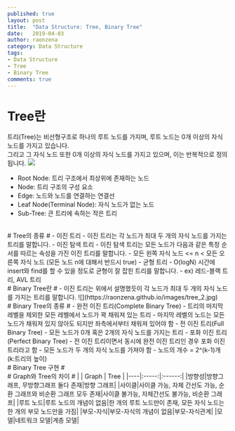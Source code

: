 ```yaml
---
published: true
layout: post
title:  "Data Structure: Tree, Binary Tree"
date:   2019-04-03
author: raonzena 
category: Data Structure
tags:
- Data Structure
- Tree
- Binary Tree
comments: true
---
```


# Tree란 #
트리(Tree)는 비선형구조로 하나의 루트 노드를 가지며, 루트 노드는 0개 이상의 자식 노드를 가지고 있습니다.  
그리고 그 자식 노드 또한 0개 이상의 자식 노드를 가지고 있으며, 이는 반복적으로 정의됩니다.
![](https://raonzena.github.io/images/tree_1.jpg)
- Root Node: 트리 구조에서 최상위에 존재하는 노드
- Node: 트리 구조의 구성 요소
- Edge: 노드와 노드를 연결하는 연결선
- Leaf Node(Terminal Node): 자식 노드가 없는 노드
- Sub-Tree: 큰 트리에 속하는 작은 트리
<br/>
# Tree의 종류 #
- 이진 트리
  - 이진 트리는 각 노드가 최대 두 개의 자식 노드를 가지는 트리를 말합니다.
- 이진 탐색 트리
  - 이진 탐색 트리는 모든 노드가 다음과 같은 특정 순서를 따르는 속성을 가진 이진 트리를 말합니다.
  - 모든 왼쪽 자식 노드 <= n < 모든 오른쪽 자식 노드 (모든 노드 n에 대해서 반드시 true)
- 균형 트리
  - O(logN) 시간에 insert와 find를 할 수 있을 정도로 균형이 잘 잡힌 트리를 말합니다.
  - ex) 레드-블랙 트리, AVL 트리
<br/>
# Binary Tree란 #
- 이진 트리는 위에서 설명했듯이 각 노드가 최대 두 개의 자식 노드를 가지는 트리를 말합니다.
![](https://raonzena.github.io/images/tree_2.jpg)
<br/>
# Binary Tree의 종류 #
- 완전 이진 트리(Complete Binary Tree)
  - 트리의 마지막 레벨을 제외한 모든 레벨에서 노드가 꽉 채워져 있는 트리
  - 마지막 레벨의 노드는 모든 노드가 채워져 있지 않아도 되지만 좌측에서부터 채워져 있어야 함
- 전 이진 트리(Full Binary Tree)
  - 모든 노드가 0개 혹은 2개의 자식 노드를 가지는 트리
- 포화 이진 트리(Perfect Binary Tree)
  - 전 이진 트리이면서 동시에 완전 이진 트리인 경우 포화 이진 트리라고 함
  - 모든 노드가 두 개의 자식 노드를 가져야 함
  - 노드의 개수 = 2^(k-1)개 (k:트리의 높이)
<br/>
# Binary Tree 구현 #

<br/>
# Graph와 Tree의 차이 #
|    | Graph | Tree   |
|----|:-----:|:------:|
|방향성|방향그래프, 무방향그래프 둘다 존재|방향 그래프|
|사이클|사이클 가능, 자체 간선도 가능, 순환 그래프와 비순환 그래프 모두 존재|사이클 불가능, 자체간선도 불가능, 비순환 그래프|
|루트 노드|루트 노드의 개념이 없음|한 개의 루트 노드만이 존재,  모든 자식 노드는 한 개의 부모 노드만을 가짐|
|부모-자식|부모-자식의 개념이 없음|부모-자식관계|
|모델|네트워크 모델|계층 모델|
